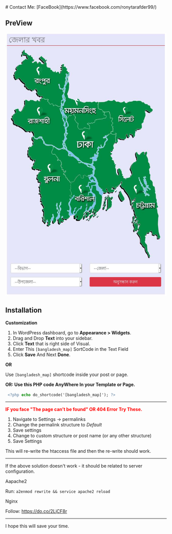 <div class="wrap">
        # Contact Me: [FaceBook](https://www.facebook.com/ronytarafder99/)
        <h2>PreView</h2>
        <p align="center">
            <img width="auto" height="auto" src="./PreView.jpg">
        </p>
        <h2>Installation</h2>
        <p><strong>Customization</strong></p>
        <ol>
            <li>In WordPress dashboard, go to <strong>Appearance &gt; Widgets</strong>. </li>
            <li>Drag and Drop <strong>Text</strong> into your sidebar.</li>
            <li>Click <strong>Text</strong> that is right side of Visual.</li>
            <li>Enter This <code>[bangladesh_map]</code> SortCode in the Text Field</li>
            <li>Click <strong>Save</strong> And Next <strong>Done</strong>.</li>
        </ol>
        <p><strong>OR</strong></p>
        <p>Use <code>[bangladesh_map]</code> shortcode inside your post or page.</p>
        <p><strong>OR: Use this PHP code AnyWhere In your Template or Page.</strong></p>
        <code> <span style="color: #557799">&lt;?php</span> <span style="color: #008800; font-weight: bold">echo</span> do_shortcode('[bangladesh_map]'); <span style="color: #557799">?&gt;</span></code>
        <hr>
        <p><strong style="color: red;">IF you face "The page can’t be found" OR 404 Error Try These.</strong></p>
        <div class="s-prose js-post-body" itemprop="text">
            <ol>
                <li>Navigate to Settings -&gt; permalinks</li>
                <li>Change the permalink structure to <em>Default</em></li>
                <li>Save settings</li>
                <li>Change to custom structure or post name (or any other structure)</li>
                <li>Save Settings</li>
            </ol>
            <p>This will re-write the htaccess file and then the re-write should work.</p>
            <hr>
            <p>If the above solution doesn't work - it should be related to server configuration.</p>
            <p>Aapache2</p>
            <p>Run: <code>a2enmod rewrite &amp;&amp; service apache2 reload</code></p>
            <p>Nginx</p>
            <p>Follow: <a href="https://do.co/2LjCF8r" rel="noreferrer">https://do.co/2LjCF8r</a></p>
            <hr>
            <p>I hope this will save your time.</p>
        </div>
    </div>